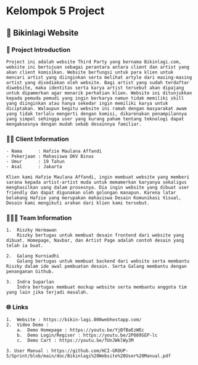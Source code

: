 # Kelompok 5 Project
## :compass: Bikinlagi Website

### :bookmark_tabs: Project Introduction
    Project ini adalah website Third Party yang bernama Bikinlagi.com, website ini bertujuan sebagai perantara antara client dan artist yang akan client komisikan. Website berfungsi untuk para klien untuk mencari artist yang diinginkan serta melihat artyle dari masing-masing artist yang disediakan oleh website. Bagi artist yang sudah terdaftar diwebsite, maka identitas serta karya artist tersebut akan dipajang untuk dipamerkan agar menarik perhatian klien. Website ini ditunjukkan kepada pemuda pemudi yang ingin berkarya namun tidak memiliki skill yang diinginkan atau hanya sekedar ingin memiliki karya untuk diciptakan. Walaupun begitu website ini ramah dengan masyarakat awam yang tidak terlalu mengerti dengan komisi, dikarenakan penampilannya yang simpel sehingga user yang kurang paham tentang teknologi dapat mengaksesnya dengan mudah sebab desainnya familiar.

### :man_judge: Client Information
    - Nama      : Hafzie Maulana Affandi
    - Pekerjaan : Mahasiswa DKV Binus
    - Umur      : 19 Tahun
    - Asal      : Jakarta
    
    Klien kami Hafzie Maulana Affandi, ingin membuat website yang memberi sarana kepada artist-artist muda untuk memamerkan karyanya sekaligus menghasilkan uang dalam prosesnya. Dia ingin website yang dibuat user friendly dan dapat digunakan oleh golongan manapun. Karena latar belakang Hafzie yang merupakan mahasiswa Desain Komunikasi Visual, Desain kami mengikuti arahan dari klien kami tersebut.

### :family_man_man_boy: Team Information
    1.  Riszky Hermawan
        Riszky bertugas untuk membuat desain frontend dari website yang dibuat. Homepage, Navbar, dan Artist Page adalah contoh desain yang telah ia buat.

    2.  Galang Kurniadhi
        Galang bertugas untuk membuat backend dari website serta membantu Riszky dalam ide awal pembuatan desain. Serta Galang membantu dengan penanganan Github.

    3.  Indra Suparlan
        Indra bertugas membuat mockup website serta membantu anggota tim yang lain jika terjadi masalah.

### :globe_with_meridians: Links
    1.  Website : https://bikin-lagi.000webhostapp.com/
    2.  Video Demo :
        a.  Demo Homepage : https://youtu.be/YjBfBaEzWEc
        b.  Demo Login/Regiser : https://youtu.be/2PO89SEP-lc
        c.  Demo Cart : https://youtu.be/fUnJWklWy3M

    3. User Manual : https://github.com/HCI-GROUP-5/Sprint/blob/main/doc/Bikinlagi%20Website%20User%20Manual.pdf
